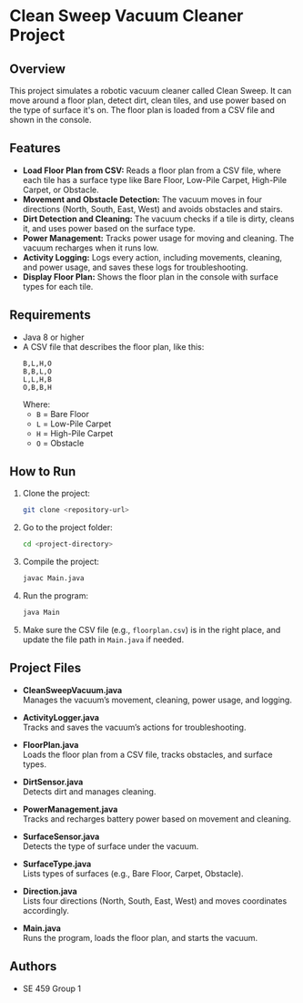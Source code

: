 
# Clean Sweep Vacuum Cleaner Project

## Overview
This project simulates a robotic vacuum cleaner called Clean Sweep. It can move around a floor plan, detect dirt, clean tiles, and use power based on the type of surface it's on. The floor plan is loaded from a CSV file and shown in the console.

## Features
- **Load Floor Plan from CSV:** Reads a floor plan from a CSV file, where each tile has a surface type like Bare Floor, Low-Pile Carpet, High-Pile Carpet, or Obstacle.
- **Movement and Obstacle Detection:** The vacuum moves in four directions (North, South, East, West) and avoids obstacles and stairs.
- **Dirt Detection and Cleaning:** The vacuum checks if a tile is dirty, cleans it, and uses power based on the surface type.
- **Power Management:** Tracks power usage for moving and cleaning. The vacuum recharges when it runs low.
- **Activity Logging:** Logs every action, including movements, cleaning, and power usage, and saves these logs for troubleshooting.
- **Display Floor Plan:** Shows the floor plan in the console with surface types for each tile.

## Requirements
- Java 8 or higher
- A CSV file that describes the floor plan, like this:
  ```
  B,L,H,O
  B,B,L,O
  L,L,H,B
  O,B,B,H
  ```
  Where:
  - `B` = Bare Floor
  - `L` = Low-Pile Carpet
  - `H` = High-Pile Carpet
  - `O` = Obstacle

## How to Run
1. Clone the project:
   ```bash
   git clone <repository-url>
   ```

2. Go to the project folder:
   ```bash
   cd <project-directory>
   ```

3. Compile the project:
   ```bash
   javac Main.java
   ```

4. Run the program:
   ```bash
   java Main
   ```

5. Make sure the CSV file (e.g., `floorplan.csv`) is in the right place, and update the file path in `Main.java` if needed.

## Project Files

- **CleanSweepVacuum.java**  
  Manages the vacuum’s movement, cleaning, power usage, and logging.

- **ActivityLogger.java**  
  Tracks and saves the vacuum’s actions for troubleshooting.

- **FloorPlan.java**  
  Loads the floor plan from a CSV file, tracks obstacles, and surface types.

- **DirtSensor.java**  
  Detects dirt and manages cleaning.

- **PowerManagement.java**  
  Tracks and recharges battery power based on movement and cleaning.

- **SurfaceSensor.java**  
  Detects the type of surface under the vacuum.

- **SurfaceType.java**  
  Lists types of surfaces (e.g., Bare Floor, Carpet, Obstacle).

- **Direction.java**  
  Lists four directions (North, South, East, West) and moves coordinates accordingly.

- **Main.java**  
  Runs the program, loads the floor plan, and starts the vacuum.

## Authors
- SE 459 Group 1
